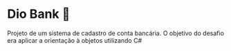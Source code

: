 # Dio Bank 🏦
Projeto de um sistema de cadastro de conta bancária. O objetivo do desafio era aplicar a orientação à objetos utilizando C#
